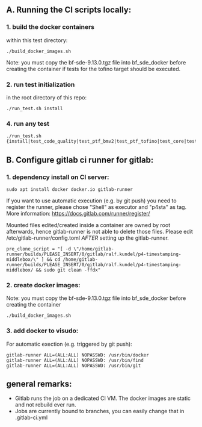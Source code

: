 
## A. Running the CI scripts locally:
### 1. build the docker containers
within this test directory:
```
./build_docker_images.sh
```
Note: you must copy the bf-sde-9.13.0.tgz file into bf_sde_docker before creating the container if tests for the tofino target should be executed.

### 2. run test initialization
in the root directory of this repo:
```
./run_test.sh install
```


### 4. run any test
```
./run_test.sh {install|test_code_quality|test_ptf_bmv2|test_ptf_tofino|test_core|test_ui|test_ui_tofino|dpdk_install|test_core_dpdk|cleanup|all}
```


## B. Configure gitlab ci runner for gitlab:
### 1. dependency install on CI server:
```
sudo apt install docker docker.io gitlab-runner
```

If you want to use automatic execution (e.g. by git push) you need to register the runner, please chose "Shell" as executor and "p4sta" as tag. More information: https://docs.gitlab.com/runner/register/

Mounted files edited/created inside a container are owned by root afterwards, hence gitlab-runner is not able to delete those files. Please edit /etc/gitlab-runner/config.toml _AFTER_ setting up the gitlab-runner. 


```
pre_clone_script = "[ -d \"/home/gitlab-runner/builds/PLEASE_INSERT/0/gitlab/ralf.kundel/p4-timestamping-middlebox/\" ] && cd /home/gitlab-runner/builds/PLEASE_INSERT/0/gitlab/ralf.kundel/p4-timestamping-middlebox/ && sudo git clean -ffdx"
```
### 2. create docker images:
Note: you must copy the bf-sde-9.13.0.tgz file into bf_sde_docker before creating the container
```
./build_docker_images.sh
```

### 3. add docker to visudo:

For automatic exection (e.g. triggered by git push):
```
gitlab-runner ALL=(ALL:ALL) NOPASSWD: /usr/bin/docker
gitlab-runner ALL=(ALL:ALL) NOPASSWD: /usr/bin/find
gitlab-runner ALL=(ALL:ALL) NOPASSWD: /usr/bin/git
```


## general remarks:
* Gitlab runs the job on a dedicated CI VM. The docker images are static and not rebuild ever run.
* Jobs are currently bound to branches, you can easily change that in .gitlab-ci.yml

